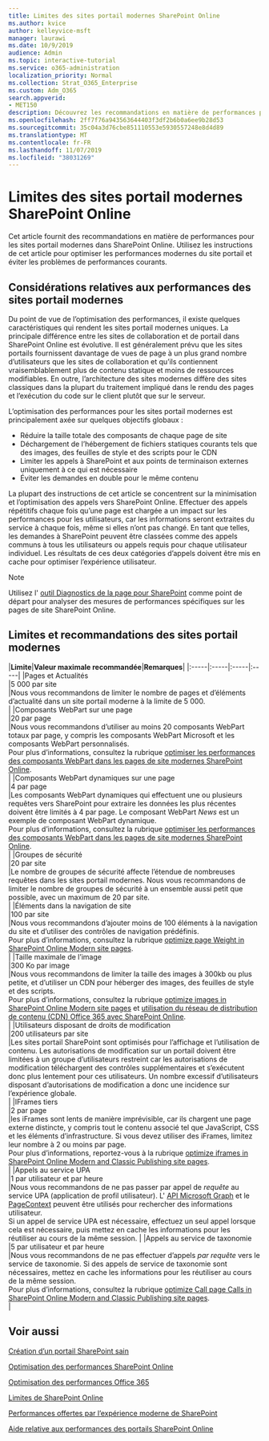 ```yaml
---
title: Limites des sites portail modernes SharePoint Online
ms.author: kvice
author: kelleyvice-msft
manager: laurawi
ms.date: 10/9/2019
audience: Admin
ms.topic: interactive-tutorial
ms.service: o365-administration
localization_priority: Normal
ms.collection: Strat_O365_Enterprise
ms.custom: Adm_O365
search.appverid:
- MET150
description: Découvrez les recommandations en matière de performances pour les sites modernes dans SharePoint Online.
ms.openlocfilehash: 2ff7f76a943563644403f3df2b6b0a6ee9b28d53
ms.sourcegitcommit: 35c04a3d76cbe851110553e5930557248e8d4d89
ms.translationtype: MT
ms.contentlocale: fr-FR
ms.lasthandoff: 11/07/2019
ms.locfileid: "38031269"
---
```

# <a name="sharepoint-online-modern-portal-site-limits"></a>Limites des sites portail modernes SharePoint Online

Cet article fournit des recommandations en matière de performances pour les sites portail modernes dans SharePoint Online. Utilisez les instructions de cet article pour optimiser les performances modernes du site portail et éviter les problèmes de performances courants.

## <a name="performance-considerations-for-modern-portal-sites"></a>Considérations relatives aux performances des sites portail modernes

Du point de vue de l’optimisation des performances, il existe quelques caractéristiques qui rendent les sites portail modernes uniques. La principale différence entre les sites de collaboration et de portail dans SharePoint Online est évolutive. Il est généralement prévu que les sites portails fournissent davantage de vues de page à un plus grand nombre d’utilisateurs que les sites de collaboration et qu’ils contiennent vraisemblablement plus de contenu statique et moins de ressources modifiables. En outre, l’architecture des sites modernes diffère des sites classiques dans la plupart du traitement impliqué dans le rendu des pages et l’exécution du code sur le client plutôt que sur le serveur.

L’optimisation des performances pour les sites portail modernes est principalement axée sur quelques objectifs globaux :

- Réduire la taille totale des composants de chaque page de site
- Déchargement de l’hébergement de fichiers statiques courants tels que des images, des feuilles de style et des scripts pour le CDN
- Limiter les appels à SharePoint et aux points de terminaison externes uniquement à ce qui est nécessaire
- Éviter les demandes en double pour le même contenu

La plupart des instructions de cet article se concentrent sur la minimisation et l’optimisation des appels vers SharePoint Online. Effectuer des appels répétitifs chaque fois qu’une page est chargée a un impact sur les performances pour les utilisateurs, car les informations seront extraites du service à chaque fois, même si elles n’ont pas changé. En tant que telles, les demandes à SharePoint peuvent être classées comme des appels communs à tous les utilisateurs ou appels requis pour chaque utilisateur individuel. Les résultats de ces deux catégories d’appels doivent être mis en cache pour optimiser l’expérience utilisateur.

>[!NOTE]
>Utilisez l' [outil Diagnostics de la page pour SharePoint](https://aka.ms/perftool) comme point de départ pour analyser des mesures de performances spécifiques sur les pages de site SharePoint Online.

## <a name="modern-portal-site-limits-and-recommendations"></a>Limites et recommandations des sites portail modernes

|**Limite**|**Valeur maximale recommandée**|**Remarques**|
|:-----|:-----|:-----|:-----|
|Pages et Actualités  <br/> |5 000 par site  <br/> |Nous vous recommandons de limiter le nombre de pages et d’éléments d’actualité dans un site portail moderne à la limite de 5 000.  <br/> |
|Composants WebPart sur une page  <br/> |20 par page  <br/> |Nous vous recommandons d’utiliser au moins 20 composants WebPart totaux par page, y compris les composants WebPart Microsoft et les composants WebPart personnalisés. <br/> Pour plus d’informations, consultez la rubrique [optimiser les performances des composants WebPart dans les pages de site modernes SharePoint Online](modern-web-part-optimization.md).  <br/> |
|Composants WebPart dynamiques sur une page  <br/> |4 par page  <br/> |Les composants WebPart dynamiques qui effectuent une ou plusieurs requêtes vers SharePoint pour extraire les données les plus récentes doivent être limités à 4 par page. Le composant WebPart _News_ est un exemple de composant WebPart dynamique. <br/> Pour plus d’informations, consultez la rubrique [optimiser les performances des composants WebPart dans les pages de site modernes SharePoint Online](modern-web-part-optimization.md).    <br/> |
|Groupes de sécurité  <br/> |20 par site  <br/> |Le nombre de groupes de sécurité affecte l’étendue de nombreuses requêtes dans les sites portail modernes. Nous vous recommandons de limiter le nombre de groupes de sécurité à un ensemble aussi petit que possible, avec un maximum de 20 par site.  <br/> |
|Éléments dans la navigation de site  <br/> |100 par site  <br/> |Nous vous recommandons d’ajouter moins de 100 éléments à la navigation du site et d’utiliser des contrôles de navigation prédéfinis.  <br/> Pour plus d’informations, consultez la rubrique [optimize page Weight in SharePoint Online Modern site pages](modern-page-weight-optimization.md). <br/> |
|Taille maximale de l’image  <br/> |300 Ko par image  <br/> |Nous vous recommandons de limiter la taille des images à 300kb ou plus petite, et d’utiliser un CDN pour héberger des images, des feuilles de style et des scripts. <br/>Pour plus d’informations, consultez la rubrique [optimize images in SharePoint Online Modern site pages](modern-image-optimization.md) et [utilisation du réseau de distribution de contenu (CDN) Office 365 avec SharePoint Online](use-office-365-cdn-with-spo.md).  <br/> |
|Utilisateurs disposant de droits de modification  <br/> |200 utilisateurs par site  <br/> |Les sites portail SharePoint sont optimisés pour l’affichage et l’utilisation de contenu. Les autorisations de modification sur un portail doivent être limitées à un groupe d’utilisateurs restreint car les autorisations de modification téléchargent des contrôles supplémentaires et s’exécutent donc plus lentement pour ces utilisateurs. Un nombre excessif d’utilisateurs disposant d’autorisations de modification a donc une incidence sur l’expérience globale. <br/> |
|IFrames tiers  <br/> |2 par page  <br/> |les iFrames sont lents de manière imprévisible, car ils chargent une page externe distincte, y compris tout le contenu associé tel que JavaScript, CSS et les éléments d’infrastructure. Si vous devez utiliser des iFrames, limitez leur nombre à 2 ou moins par page.<br/> Pour plus d’informations, reportez-vous à la rubrique [optimize iframes in SharePoint Online Modern and Classic Publishing site pages](modern-iframe-optimization.md). <br/> |
|Appels au service UPA  <br/> |1 par utilisateur et par heure  <br/> |Nous vous recommandons de ne pas passer par appel de _requête_ au service UPA (application de profil utilisateur). L' [API Microsoft Graph](https://docs.microsoft.com/graph/call-api) et le [PageContext](https://docs.microsoft.com/javascript/api/sp-page-context/pagecontext?view=sp-typescript-latest) peuvent être utilisés pour rechercher des informations utilisateur.  <br/> Si un appel de service UPA est nécessaire, effectuez un seul appel lorsque cela est nécessaire, puis mettez en cache les informations pour les réutiliser au cours de la même session. |
|Appels au service de taxonomie  <br/> |5 par utilisateur et par heure  <br/> |Nous vous recommandons de ne pas effectuer d’appels _par requête_ vers le service de taxonomie. Si des appels de service de taxonomie sont nécessaires, mettez en cache les informations pour les réutiliser au cours de la même session. <br/> Pour plus d’informations, consultez la rubrique [optimize Call page Calls in SharePoint Online Modern and Classic Publishing site pages](modern-page-call-optimization.md). <br/> |

## <a name="related-topics"></a>Voir aussi

[Création d’un portail SharePoint sain](https://docs.microsoft.com/sharepoint/portal-health)

[Optimisation des performances SharePoint Online](tune-sharepoint-online-performance.md)

[Optimisation des performances Office 365](tune-office-365-performance.md)

[Limites de SharePoint Online](https://docs.microsoft.com/office365/servicedescriptions/sharepoint-online-service-description/sharepoint-online-limits)

[Performances offertes par l’expérience moderne de SharePoint](https://docs.microsoft.com/sharepoint/modern-experience-performance)

[Aide relative aux performances des portails SharePoint Online](https://docs.microsoft.com/sharepoint/dev/solution-guidance/portal-performance)
